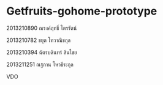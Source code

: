 # Getfruits-gohome-prototype

2013210890 ณรงค์ฤทธิ์ ไตรรัตน์

2013210782 ชยุต โทวาณิชกุล

2013210394 ฉัตรบดินทร์ สินไชย

2013211251 ณฐกาน โหวธีระกุล

VDO 
